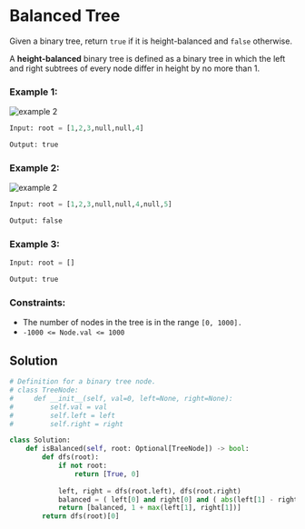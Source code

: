 # Balanced Tree
Given a binary tree, return `true` if it is height-balanced and `false` otherwise.

A **height-balanced** binary tree is defined as a binary tree in which the left and right subtrees of every node differ in height by no more than 1.

### Example 1:

![example 2](https://imagedelivery.net/CLfkmk9Wzy8_9HRyug4EVA/c19c3727-ea28-416c-3873-79ee75f2b400/public)

```python
Input: root = [1,2,3,null,null,4]

Output: true
```

### Example 2:

![example 2](https://imagedelivery.net/CLfkmk9Wzy8_9HRyug4EVA/24fcc2da-e012-4f9e-856e-040f200f3c00/public)

```python
Input: root = [1,2,3,null,null,4,null,5]

Output: false
```
### Example 3:
```python
Input: root = []

Output: true
```

### Constraints:
- The number of nodes in the tree is in the range `[0, 1000].`
- `-1000 <= Node.val <= 1000`

## Solution
```python
# Definition for a binary tree node.
# class TreeNode:
#     def __init__(self, val=0, left=None, right=None):
#         self.val = val
#         self.left = left
#         self.right = right

class Solution:
    def isBalanced(self, root: Optional[TreeNode]) -> bool:
        def dfs(root):
            if not root:
                return [True, 0]
            
            left, right = dfs(root.left), dfs(root.right)
            balanced = ( left[0] and right[0] and ( abs(left[1] - right[1]) <= 1 ) )
            return [balanced, 1 + max(left[1], right[1])]
        return dfs(root)[0]
```